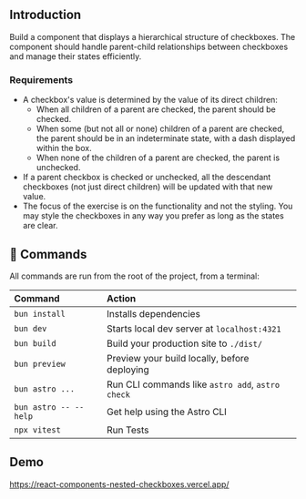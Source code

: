 ## Introduction 

Build a component that displays a hierarchical structure of checkboxes. The component should handle parent-child relationships between checkboxes and manage their states efficiently.

### Requirements
* A checkbox's value is determined by the value of its direct children:
  * When all children of a parent are checked, the parent should be checked.
  * When some (but not all or none) children of a parent are checked, the parent should be in an indeterminate state, with a dash displayed within the box.
  * When none of the children of a parent are checked, the parent is unchecked.
* If a parent checkbox is checked or unchecked, all the descendant checkboxes (not just direct children) will be updated with that new value.
* The focus of the exercise is on the functionality and not the styling. You may style the checkboxes in any way you prefer as long as the states are clear.

## 🧞 Commands

All commands are run from the root of the project, from a terminal:

| Command                   | Action                                           |
| :------------------------ | :----------------------------------------------- |
| `bun install`             | Installs dependencies                            |
| `bun dev`             | Starts local dev server at `localhost:4321`      |
| `bun build`           | Build your production site to `./dist/`          |
| `bun preview`         | Preview your build locally, before deploying     |
| `bun astro ...`       | Run CLI commands like `astro add`, `astro check` |
| `bun astro -- --help` | Get help using the Astro CLI                     |
| `npx vitest`          | Run Tests


## Demo

https://react-components-nested-checkboxes.vercel.app/